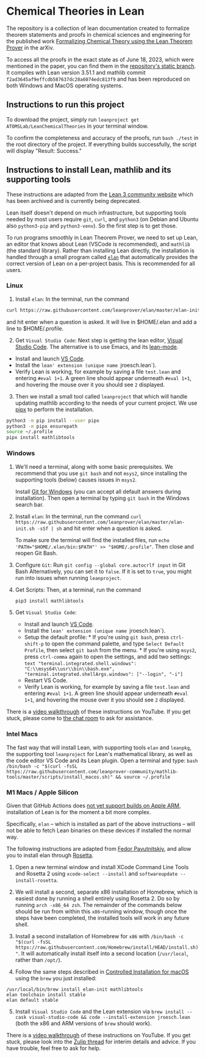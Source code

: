 # Chemical Theories in Lean
The repository is a collection of lean documentation created to formalize theorem statements and proofs in chemical sciences and engineering for the published work [Formalizing Chemical Theory using the Lean Theorem Prover](https://arxiv.org/abs/2210.12150) in the arXiv.

To access all the proofs in the exact state as of June 18, 2023, which were mentioned in the paper, you can find them in the [repository's static branch](https://github.com/ATOMSLab/LeanChemicalTheories/tree/static-branch-18-06-2023). It compiles with Lean version 3.51.1 and mathlib commit `f2ad3645af9effcdb587637dc28a6074edc813f9` and has been reproduced on both Windows and MacOS operating systems.

## Instructions to run this project
To download the project, simply run `leanproject get ATOMSLab/LeanChemicalTheories` in your terminal window.

To confirm the completeness and accuracy of the proofs, run `bash ./test` in the root directory of the project.
If everything builds successfully, the script will display "Result: Success."

## Instructions to install Lean, mathlib and its supporting tools
These instructions are adapted from the [Lean 3 community website](https://leanprover-community.github.io/lean3/get_started.html) which has been archived and is currently being deprecated.

Lean itself doesn't depend on much infrastructure, but supporting tools needed by most users require `git`, `curl`, and `python3` (on Debian and Ubuntu also `python3-pip` and `python3-venv`). So the first step is to get those.

To run programs smoothly in Lean Theorem Prover, we need to set up Lean, an editor that knows about Lean (VSCode is recommended), and `mathlib` (the standard library). Rather than installing Lean directly, the installation is handled through a small program called [`elan`](https://github.com/leanprover/elan) that automatically provides the correct version of Lean on a per-project basis. This is recommended for all users.

### Linux

1. Install `elan`:
  In the terminal, run the command
  ```bash
  curl https://raw.githubusercontent.com/leanprover/elan/master/elan-init.sh -sSf | sh
  ```
  and hit enter when a question is asked. It will live in $HOME/.elan and add a line to $HOME/.profile.

2. Get `Visual Studio Code`:
   Next step is getting the lean editor, [Visual Studio Code](https://code.visualstudio.com/). The alternative is to use Emacs, and its [lean-mode](https://github.com/leanprover/lean-mode).

  * Install and launch [VS Code](https://code.visualstudio.com/).
  * Install the `lean' extension (unique name `jroesch.lean`).
  * Verify Lean is working, for example by saving a file `test.lean` and entering `#eval 1+1`.
    A green line should appear underneath `#eval 1+1`, and hovering the mouse over it you should see `2`
    displayed.

3. Then we install a small tool called `leanproject` that which will handle
  updating mathlib according to the needs of your current project. We use
  [pipx](https://pipxproject.github.io/pipx/) to perform the installation.
  ```bash
  python3 -m pip install --user pipx
  python3 -m pipx ensurepath
  source ~/.profile
  pipx install mathlibtools
  ```

### Windows

1. We'll need a terminal, along with some basic prerequisites.
   We recommend that you use `git bash` and not `msys2`, since installing the supporting tools (below) causes issues in `msys2`.

   Install [Git for Windows](https://gitforwindows.org/) (you can accept all default answers during installation).
   Then open a terminal by typing `git bash` in the Windows search bar.

2. Install `elan`:
   In the terminal, run the command
   `curl https://raw.githubusercontent.com/leanprover/elan/master/elan-init.sh -sSf | sh`
   and hit enter when a question is asked.

   To make sure the terminal will find the installed files, run `echo 'PATH="$HOME/.elan/bin:$PATH"' >> "$HOME/.profile"`.
   Then close and reopen Git Bash.

4. Configure `Git`:
   Run `git config --global core.autocrlf input` in Git Bash
   Alternatively, you can set it to `false`. If it is set to `true`, you might run into issues when running `leanproject`.

5. Get Scripts:
   Then, at a terminal, run the command
    ```bash
    pip3 install mathlibtools
    ```
5. Get `Visual Studio Code`:
   * Install and launch [VS Code](https://code.visualstudio.com/).
   * Install the `lean' extension (unique name `jroesch.lean`).
   * Setup the default profile:
           * If you're using `git bash`, press `ctrl-shift-p` to open the command palette, and type
           `Select Default Profile`, then select `git bash` from the menu.
           * If you're using `msys2`, press `ctrl-comma` again to open the settings, and add two settings:
           ```text
           "terminal.integrated.shell.windows": "C:\\msys64\\usr\\bin\\bash.exe",
           "terminal.integrated.shellArgs.windows": ["--login", "-i"]
           ```
   * Restart VS Code.
   * Verify Lean is working, for example by saving a file `test.lean` and entering `#eval 1+1`.
    A green line should appear underneath `#eval 1+1`, and hovering the mouse over it you should see `2`
    displayed.

There is a [video walkthrough](https://www.youtube.com/watch?v=y3GsHIe4wZ4) of these instructions on YouTube. If you get stuck, please come to [the chat room](https://leanprover.zulipchat.com/) to ask for assistance.


### Intel Macs

The fast way that will install Lean, with supporting tools `elan` and `leanpkg`, the supporting tool `leanproject` for Lean's mathematical library, as well as the code editor VS Code and its Lean plugin. Open a terminal and type:
    ```bash
    /bin/bash -c "$(curl -fsSL https://raw.githubusercontent.com/leanprover-community/mathlib-tools/master/scripts/install_macos.sh)" && source ~/.profile
    ```

### M1 Macs / Apple Silicon

Given that GitHub Actions does [not yet support builds on Apple ARM](https://github.com/actions/virtual-environments/issues/2187), installation of Lean is for the moment a bit more complex.

Specifically, `elan` – which is installed as part of the above instructions – will not be able to fetch Lean binaries on these devices if installed the normal way.

The following instructions are adapted from [Fedor Pavutnitskiy](https://leanprover.zulipchat.com/#narrow/stream/113489-new-members/topic/M1.20Macs.3A.20Installing.20the.20Lean.203.20toolchain/near/262832039), and allow you to install elan through [Rosetta](https://developer.apple.com/documentation/apple-silicon/about-the-rosetta-translation-environment).

1. Open a new terminal window and install XCode Command Line Tools and Rosetta 2 using `xcode-select --install` and `softwareupdate --install-rosetta`.

2. We will install a second, separate x86 installation of Homebrew, which is easiest done by running a shell entirely using Rosetta 2. Do so by running `arch -x86_64 zsh`. The remainder of the commands below should be run from within this `x86`-running window, though once the steps have been completed, the installed tools will work in any future shell.

3. Install a second installation of Homebrew for `x86` with `/bin/bash -c "$(curl -fsSL https://raw.githubusercontent.com/Homebrew/install/HEAD/install.sh)"`. It will automatically install itself into a second location (`/usr/local`, rather than `/opt/`).

4. Follow the same steps described in [Controlled Installation for macOS](https://leanprover-community.github.io/install/macos_details.html) using the `brew` you just installed:

```
/usr/local/bin/brew install elan-init mathlibtools
elan toolchain install stable 
elan default stable  
```

5. Install `Visual Studio Code` and the Lean extension via `brew install --cask visual-studio-code && code --install-extension jroesch.lean` (both the x86 and ARM versions of `brew` should work).

There is a [video walkthrough](https://www.youtube.com/watch?v=NOGWsCNm_FY) of these instructions on YouTube.
If you get stuck, please look into the [Zulip thread](https://leanprover.zulipchat.com/#narrow/stream/113489-new-members/topic/M1.20macs) for interim details and advice. If you have trouble, feel free to ask for help.
